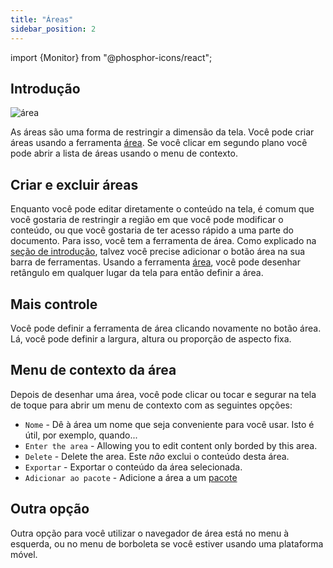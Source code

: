 ```yaml
---
title: "Áreas"
sidebar_position: 2
---
```


import {Monitor} from "@phosphor-icons/react";


## Introdução

![área](area.png)

As áreas são uma forma de restringir a dimensão da tela. Você pode criar áreas usando a ferramenta [área](tools/area.md). Se você clicar em segundo plano você pode abrir a lista de áreas usando o menu de contexto.

## Criar e excluir áreas

Enquanto você pode editar diretamente o conteúdo na tela, é comum que você gostaria de restringir a região em que você pode modificar o conteúdo, ou que você gostaria de ter acesso rápido a uma parte do documento. Para isso, você tem a ferramenta <Monitor/> de área. Como explicado na [seção de introdução](README.md), talvez você precise adicionar o botão <Monitor/> área na sua barra de ferramentas. Usando a ferramenta [área](tools/area.md), você pode desenhar retângulo em qualquer lugar da tela para então definir a área.

## Mais controle

Você pode definir a ferramenta de área clicando novamente no botão <Monitor/> área. Lá, você pode definir a largura, altura ou proporção de aspecto fixa.

## Menu de contexto da área

 Depois de desenhar uma área, você pode clicar ou tocar e segurar na tela de toque para abrir um menu de contexto com as seguintes opções:

* `Nome` - Dê à área um nome que seja conveniente para você usar. Isto é útil, por exemplo, quando...
* `Enter the area` - Allowing you to edit content only borded by this area.
* `Delete` - Delete the area. Este *não* exclui o conteúdo desta área.
* `Exportar` - Exportar o conteúdo da área selecionada.
* `Adicionar ao pacote` - Adicione a área a um [pacote](pack)

## Outra opção

Outra opção para você utilizar o navegador de área está no menu à esquerda, ou no menu de borboleta se você estiver usando uma plataforma móvel. 

